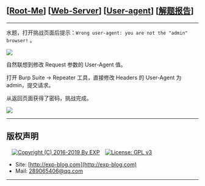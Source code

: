 ## [[Root-Me](https://www.root-me.org/)] [[Web-Server](https://www.root-me.org/en/Challenges/Web-Server/)] [[User-agent](https://www.root-me.org/en/Challenges/Web-Server/User-agent)] [[解题报告](http://exp-blog.com/2019/01/13/pid-2956/)]

------

水题，打开挑战页面后提示：`Wrong user-agent: you are not the "admin" browser!` 。

![](http://exp-blog.com/wp-content/uploads/2018/12/45d51290c064e91d83e5c26234edafbd.png)

自然联想到修改 Request 参数的 User-Agent 值。

打开 Burp Suite -> Repeater 工具，直接修改 Headers 的 User-Agent 为 admin，提交请求。

从返回页面获得了密码，挑战完成。


![](http://exp-blog.com/wp-content/uploads/2018/12/7c7ad7495b5579b2cac0c2faafe3010c.png)

------

## 版权声明

　[![Copyright (C) 2016-2019 By EXP](https://img.shields.io/badge/Copyright%20(C)-2016~2019%20By%20EXP-blue.svg)](http://exp-blog.com)　[![License: GPL v3](https://img.shields.io/badge/License-GPL%20v3-blue.svg)](https://www.gnu.org/licenses/gpl-3.0)
  

- Site: [http://exp-blog.com](http://exp-blog.com) 
- Mail: <a href="mailto:289065406@qq.com?subject=[EXP's Github]%20Your%20Question%20（请写下您的疑问）&amp;body=What%20can%20I%20help%20you?%20（需要我提供什么帮助吗？）">289065406@qq.com</a>


------
